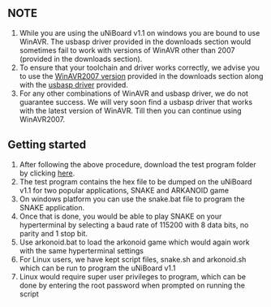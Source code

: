 ## NOTE ##

  1. While you are using the uNiBoard v1.1 on windows you are bound to use WinAVR. The usbasp driver provided  in the downloads section would sometimes fail to work with versions of WinAVR other than 2007 (provided in the downloads section).
  1. To ensure that your toolchain and driver works correctly, we advise you to use the [WinAVR2007 version](http://uniboard.googlecode.com/files/WinAVR-20070122-install.exe) provided in the downloads section along with the [usbasp driver](http://uniboard.googlecode.com/files/usbasp.zip) provided.
  1. For any other combinations of WinAVR and usbasp driver, we do not guarantee success. We will very soon find a usbasp driver that works with the latest version of WinAVR. Till then you can continue using WinAVR2007.

## Getting started ##

  1. After following the above procedure, download the test program folder by clicking [here](http://uniboard.googlecode.com/files/Test_program_uniboard.zip).
  1. The test program contains the hex file to be dumped on the uNiBoard v1.1 for two popular applications, SNAKE and ARKANOID game
  1. On windows platform you can use the snake.bat file to program the SNAKE application.
  1. Once that is done, you would be able to play SNAKE on your hyperterminal by selecting a baud rate of 115200 with 8 data bits, no parity and 1 stop bit.
  1. Use arkonoid.bat to load the arkonoid game which would again work with the same  hyperterminal settings
  1. For Linux users, we have kept script files, snake.sh and arkonoid.sh which can be run to program the uNiBoard v1.1
  1. Linux would require super user privileges to program, which can be done by entering the root password when prompted on running the script
